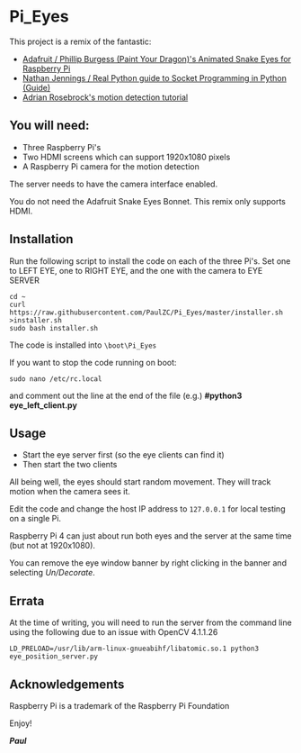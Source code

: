 # Pi_Eyes

This project is a remix of the fantastic:
- [Adafruit / Phillip Burgess (Paint Your Dragon)'s Animated Snake Eyes for Raspberry Pi](https://learn.adafruit.com/animated-snake-eyes-bonnet-for-raspberry-pi/software-installation)
- [Nathan Jennings / Real Python guide to Socket Programming in Python (Guide)](https://realpython.com/python-sockets/#handling-multiple-connections)
- [Adrian Rosebrock's motion detection tutorial](https://www.pyimagesearch.com/2015/06/01/home-surveillance-and-motion-detection-with-the-raspberry-pi-python-and-opencv/)

## You will need:
- Three Raspberry Pi's
- Two HDMI screens which can support 1920x1080 pixels
- A Raspberry Pi camera for the motion detection

The server needs to have the camera interface enabled.

You do not need the Adafruit Snake Eyes Bonnet. This remix only supports HDMI.

## Installation
Run the following script to install the code on each of the three Pi's.
Set one to LEFT EYE, one to RIGHT EYE, and the one with the camera to EYE SERVER
```
cd ~
curl https://raw.githubusercontent.com/PaulZC/Pi_Eyes/master/installer.sh >installer.sh
sudo bash installer.sh
```
The code is installed into ```\boot\Pi_Eyes```

If you want to stop the code running on boot:
```
sudo nano /etc/rc.local
```
and comment out the line at the end of the file (e.g.) **#python3 eye_left_client.py**

## Usage
- Start the eye server first (so the eye clients can find it)
- Then start the two clients

All being well, the eyes should start random movement.
They will track motion when the camera sees it.

Edit the code and change the host IP address to ```127.0.0.1``` for local testing on a single Pi.

Raspberry Pi 4 can just about run both eyes and the server at the same time (but not at 1920x1080).

You can remove the eye window banner by right clicking in the banner and selecting _Un/Decorate_.

## Errata
At the time of writing, you will need to run the server from the command line using the following due to an issue with OpenCV 4.1.1.26
```
LD_PRELOAD=/usr/lib/arm-linux-gnueabihf/libatomic.so.1 python3 eye_position_server.py
```

## Acknowledgements
Raspberry Pi is a trademark of the Raspberry Pi Foundation

Enjoy!

_**Paul**_
